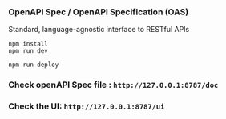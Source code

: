 ### OpenAPI Spec / OpenAPI Specification (OAS)
Standard, language-agnostic interface to RESTful APIs 

```
npm install
npm run dev
```

```
npm run deploy
```
### Check openAPI Spec file : `http://127.0.0.1:8787/doc`
### Check the UI: `http://127.0.0.1:8787/ui`